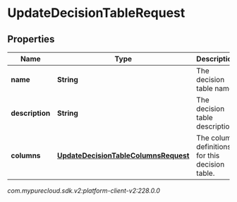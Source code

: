 # UpdateDecisionTableRequest


## Properties

| Name | Type | Description | Notes |
| ------------ | ------------- | ------------- | ------------- |
| **name** | **String** | The decision table name. |  [optional] |
| **description** | **String** | The decision table description. |  [optional] |
| **columns** | [**UpdateDecisionTableColumnsRequest**](UpdateDecisionTableColumnsRequest) | The column definitions for this decision table. |  [optional] |




_com.mypurecloud.sdk.v2:platform-client-v2:228.0.0_
